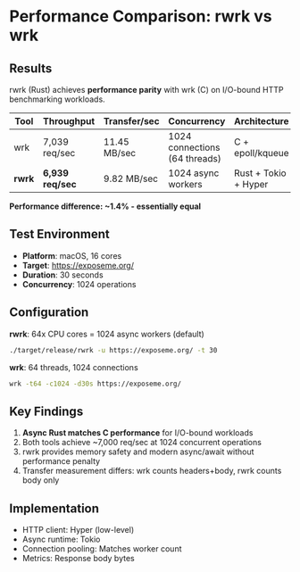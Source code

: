# Performance Comparison: rwrk vs wrk

## Results

rwrk (Rust) achieves **performance parity** with wrk (C) on I/O-bound HTTP benchmarking workloads.

| Tool | Throughput | Transfer/sec | Concurrency | Architecture |
|------|-----------|--------------|-------------|--------------|
| wrk | 7,039 req/sec | 11.45 MB/sec | 1024 connections (64 threads) | C + epoll/kqueue |
| **rwrk** | **6,939 req/sec** | 9.82 MB/sec | 1024 async workers | Rust + Tokio + Hyper |

**Performance difference: ~1.4% - essentially equal**

## Test Environment

- **Platform**: macOS, 16 cores
- **Target**: https://exposeme.org/
- **Duration**: 30 seconds
- **Concurrency**: 1024 operations

## Configuration

**rwrk**: 64x CPU cores = 1024 async workers (default)
```bash
./target/release/rwrk -u https://exposeme.org/ -t 30
```

**wrk**: 64 threads, 1024 connections
```bash
wrk -t64 -c1024 -d30s https://exposeme.org/
```

## Key Findings

1. **Async Rust matches C performance** for I/O-bound workloads
2. Both tools achieve ~7,000 req/sec at 1024 concurrent operations
3. rwrk provides memory safety and modern async/await without performance penalty
4. Transfer measurement differs: wrk counts headers+body, rwrk counts body only

## Implementation

- HTTP client: Hyper (low-level)
- Async runtime: Tokio
- Connection pooling: Matches worker count
- Metrics: Response body bytes
